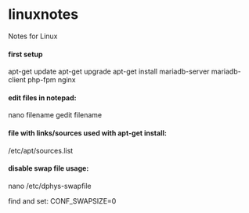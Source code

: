 # linuxnotes
Notes for Linux

#### first setup
apt-get update
apt-get upgrade
apt-get install mariadb-server mariadb-client php-fpm nginx 

#### edit files in notepad:
nano filename
gedit filename

#### file with links/sources used with apt-get install:
/etc/apt/sources.list

#### disable swap file usage:
nano /etc/dphys-swapfile

find and set: CONF_SWAPSIZE=0
